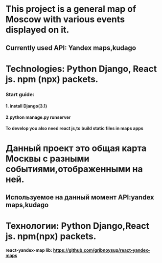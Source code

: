 # This project is a general map of Moscow with various events displayed on it.
## Currently used API: Yandex maps,kudago
# Technologies: Python Django, React js. npm (npx) packets.
### Start guide:
#### 1. install Django(3.1)
#### 2.python manage.py runserver
#### To develop you also need react js,to build static files in maps apps
# Данный проект это общая карта Москвы с разными событиями,отображенными на ней.
## Используемое на данный момент API:yandex maps,kudago
# Технологии: Python Django,React js. npm(npx) packets.
#### react-yandex-map lib: https://github.com/gribnoysup/react-yandex-maps
